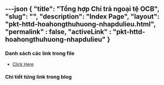 ---json
{
    "title": "Tổng hợp Chi trả ngoại tệ OCB",
    "slug": "",
    "description": "Index Page",
    "layout": "pkt-httd-hoahongthuhuong-nhapdulieu.html",
    "permalink" : false,
    "activeLink" : "pkt-httd-hoahongthuhuong-nhapdulieu"
}
---



### Danh sách các link trong file
- [Click Here](./blog-list.html)

### Chi tiết từng link trong blog